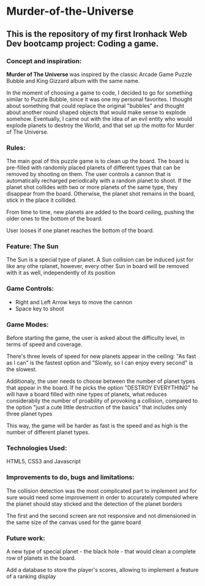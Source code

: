 # Murder-of-the-Universe

<h2>This is the repository of my first Ironhack Web Dev bootcamp project: Coding a game.</h2>

<h3>Concept and inspiration:</h3>
<p><b> Murder of The Universe </b> was inspired by the classic Arcade Game Puzzle Bubble and King Gizzard album with the same name.</p>
<p> In the moment of choosing a game to code, I decided to go for something similar to Puzzle Bubble, since it was one my personal favorites. 
I thought about something that could replace the original "bubbles" and thought about another round shaped objects that would make sense to explode somehow. Eventually, I came out with the idea 
of an evil entity who would explode planets to destroy the World, and that set up the motto for Murder of The Universe.</p>

<h3>Rules:</h3>
<p>The main goal of this puzzle game is to clean up the board. The board is pre-filled with randomly placed planets of different 
types that can be removed by shooting on them. The user controls a cannon that is automatically recharged periodically with a random 
planet to shoot. If the planet shot collides with two or more planets of the same type, they disappear from the board. Otherwise, the planet
shot remains in the board, stick in the place it collided.<p>
<p>From time to time, new planets are added to the board ceiling, pushing the older ones to the bottom of the board.</p>
<p>User looses if one planet reaches the bottom of the board.</p>

<h3>Feature: The Sun </h3>
<p>The Sun is a special type of planet. A Sun collision can be induced just for like any othe rplanet, however, every other Sun 
in board will be removed with it as well, independently of its position </p>

<h3>Game Controls:</h3>
<ul>
<li>Right and Left Arrow keys to move the cannon</li>
<li>Space key to shoot</li>
</ul>

<h3>Game Modes:</h3>
<p>Before starting the game, the user is asked about the difficulty level, in terms of speed and coverage.</p>
<p>There's three levels of speed for new planets appear in the ceiling: "As fast as I can" is the fastest option and "Slowly, so I can enjoy every second" is the slowest.</p>
<p>Additionaly, the user needs to choose between the number of planet types that appear in the board. If he picks the option "DESTROY EVERYTHING" he will have a board filled with nine types of planets,
what reduces considerabily the number of proability of provoking a collision, compared to the option "just a cute little destruction of the basics" that includes only three planet types </p>
<p>This way, the game will be harder as fast is the speed and as high is the number of different planet types.</p>

<h3>Technologies Used:</h3>
<p>HTML5, CSS3 and Javascript</p>

<h3>Improvements to do, bugs and limitations:</h3>
<p>The collision detection was the most complicated part to implement and for sure would need some improvement in order to 
accurately computed where the planet should stay sticked and the detection of the planet borders</p>
<p>The first and the second screen are not responsive and not dimensioned in the same size of the canvas used for the game board </p>

<h3>Future work:</h3>
<p>A new type of special planet - the black hole - that would clean a complete row of planets in the board.</p>
<p>Add a database to store the player's scores, allowing to implement a feature of a ranking display</p>
